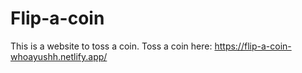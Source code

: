 # Flip-a-coin
This is a website to toss a coin.
Toss a coin here: https://flip-a-coin-whoayushh.netlify.app/

